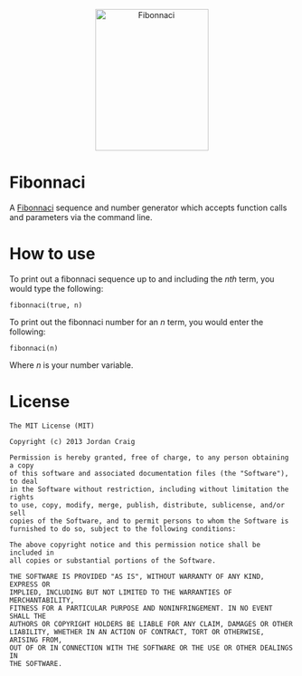 <p align="center"><img alt="Fibonnaci" height="250" width="200" src="http://upload.wikimedia.org/wikipedia/commons/a/a2/Fibonacci.jpg"/></p>



Fibonnaci
=========

A [Fibonnaci](http://en.wikipedia.org/wiki/Fibonacci_number) sequence and number generator which accepts function calls and parameters via the command line.

How to use
===========

To print out a fibonnaci sequence up to and including the _nth_ term, you would type the following:

    fibonnaci(true, n)
    
To print out the fibonnaci number for an _n_ term, you would enter the following:

    fibonnaci(n)
    
Where _n_ is your number variable.


License
=======

    The MIT License (MIT)
    
    Copyright (c) 2013 Jordan Craig
    
    Permission is hereby granted, free of charge, to any person obtaining a copy
    of this software and associated documentation files (the "Software"), to deal
    in the Software without restriction, including without limitation the rights
    to use, copy, modify, merge, publish, distribute, sublicense, and/or sell
    copies of the Software, and to permit persons to whom the Software is
    furnished to do so, subject to the following conditions:
    
    The above copyright notice and this permission notice shall be included in
    all copies or substantial portions of the Software.
    
    THE SOFTWARE IS PROVIDED "AS IS", WITHOUT WARRANTY OF ANY KIND, EXPRESS OR
    IMPLIED, INCLUDING BUT NOT LIMITED TO THE WARRANTIES OF MERCHANTABILITY,
    FITNESS FOR A PARTICULAR PURPOSE AND NONINFRINGEMENT. IN NO EVENT SHALL THE
    AUTHORS OR COPYRIGHT HOLDERS BE LIABLE FOR ANY CLAIM, DAMAGES OR OTHER
    LIABILITY, WHETHER IN AN ACTION OF CONTRACT, TORT OR OTHERWISE, ARISING FROM,
    OUT OF OR IN CONNECTION WITH THE SOFTWARE OR THE USE OR OTHER DEALINGS IN
    THE SOFTWARE.
